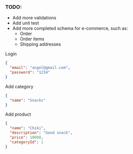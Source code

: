 ### TODO:

- Add more validations
- Add unit test
- Add more completed schema for e-commerce, such as:
  - Order
  - Order items
  - Shipping addresses

Login

```json
{
  "email": "angel@gmail.com",
  "password": "1234"
}
```

Add category

```json
{
  "name": "Snacks"
}
```

Add product

```json
{
  "name": "Chiki",
  "description": "Good snack",
  "price": 10000,
  "categoryId": 1
}
```
